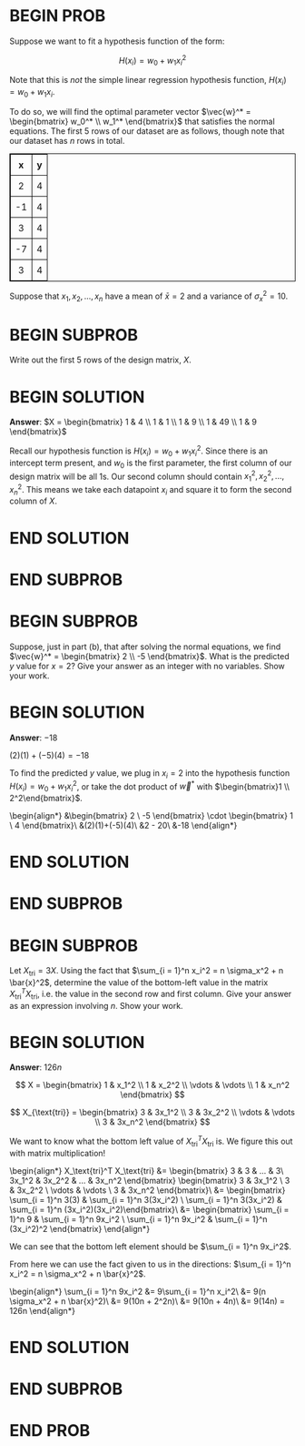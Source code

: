 # BEGIN PROB

Suppose we want to fit a hypothesis function of the form:

$$H(x_i) = w_0 + w_1 x_i^2$$

Note that this is _not_ the simple linear regression hypothesis function, $H(x_i) = w_0 + w_1x_i$.

To do so, we will find the optimal parameter vector $\vec{w}^* = \begin{bmatrix} w_0^* \\ w_1^* \end{bmatrix}$ that satisfies the normal equations. The first 5 rows of our dataset are as follows, though note that our dataset has $n$ rows in total.

<!-- | x  | y |
|----|---|
| 2  | 4 |
| -1 | 4 |
| 3  | 4 |
| -7 | 4 |
| 3  | 4 | -->

<table style="border: 1px solid black; border-collapse: collapse; margin: auto; text-align: center;">
  <tr>
    <th style="border: 1px solid black; padding: 8px;">x</th>
    <th style="border: 1px solid black; padding: 8px;">y</th>
  </tr>
  <tr>
    <td style="border: 1px solid black; padding: 8px;">2</td>
    <td style="border: 1px solid black; padding: 8px;">4</td>
  </tr>
  <tr>
    <td style="border: 1px solid black; padding: 8px;">-1</td>
    <td style="border: 1px solid black; padding: 8px;">4</td>
  </tr>
  <tr>
    <td style="border: 1px solid black; padding: 8px;">3</td>
    <td style="border: 1px solid black; padding: 8px;">4</td>
  </tr>
  <tr>
    <td style="border: 1px solid black; padding: 8px;">-7</td>
    <td style="border: 1px solid black; padding: 8px;">4</td>
  </tr>
  <tr>
    <td style="border: 1px solid black; padding: 8px;">3</td>
    <td style="border: 1px solid black; padding: 8px;">4</td>
  </tr>
</table>

Suppose that $x_1, x_2, ..., x_n$ have a mean of $\bar{x} = 2$ and a variance of $\sigma_x^2 = 10$.

# BEGIN SUBPROB

Write out the first 5 rows of the design matrix, $X$.

# BEGIN SOLUTION
**Answer**: $X = \begin{bmatrix} 1 & 4 \\ 1 & 1 \\ 1 & 9 \\ 1 & 49 \\ 1 & 9 \end{bmatrix}$

Recall our hypothesis function is $H(x_i) = w_0 + w_1x_i^2$. Since there is an intercept term present, and $w_0$ is the first parameter, the first column of our design matrix will be all 1s. Our second column should contain $x_1^2, x_2^2, ..., x_n^2$. This means we take each datapoint $x_i$ and square it to form the second column of $X$.



# END SOLUTION

# END SUBPROB

# BEGIN SUBPROB

Suppose, just in part (b), that after solving the normal equations, we find $\vec{w}^* = \begin{bmatrix} 2 \\ -5 \end{bmatrix}$. What is the predicted $y$ value for $x = 2$? Give your answer as an integer with no variables. Show your work.

# BEGIN SOLUTION
**Answer**: $-18$

$(2)(1)+(-5)(4)=-18$

To find the predicted $y$ value, we plug in $x_i = 2$ into the hypothesis function $H(x_i) = w_0 + w_1x_i^2$, or take the dot product of $\vec{w}^*$ with $\begin{bmatrix}1 \\ 2^2\end{bmatrix}$.

\begin{align*}
&\begin{bmatrix} 2 \\ -5 \end{bmatrix} \cdot \begin{bmatrix} 1 \\ 4 \end{bmatrix}\\
&(2)(1)+(-5)(4)\\
&2 - 20\\
&-18
\end{align*}


# END SOLUTION

# END SUBPROB

# BEGIN SUBPROB

Let $X_\text{tri} = 3 X$. Using the fact that $\sum_{i = 1}^n x_i^2 = n \sigma_x^2 + n \bar{x}^2$, determine the value of the bottom-left value in the matrix $X_\text{tri}^T X_\text{tri}$, i.e. the value in the second row and first column. Give your answer as an expression involving $n$. Show your work.

# BEGIN SOLUTION
**Answer**: $126n$

$$
X = \begin{bmatrix} 1 & x_1^2 \\ 1 & x_2^2 \\ \vdots & \vdots \\ 1 & x_n^2 \end{bmatrix}
$$

$$
X_{\text{tri}} = \begin{bmatrix} 3 & 3x_1^2 \\ 3 & 3x_2^2 \\ \vdots & \vdots \\ 3 & 3x_n^2 \end{bmatrix}
$$

We want to know what the bottom left value of $X_\text{tri}^T X_\text{tri}$ is. We figure this out with matrix multiplication!

\begin{align*}
X_\text{tri}^T X_\text{tri} &= \begin{bmatrix} 3 & 3 & ... & 3\\ 3x_1^2 & 3x_2^2 & ... & 3x_n^2 \end{bmatrix} \begin{bmatrix} 3 & 3x_1^2 \\ 3 & 3x_2^2 \\ \vdots & \vdots \\ 3 & 3x_n^2 \end{bmatrix}\\
&= \begin{bmatrix} \sum_{i = 1}^n 3(3) & \sum_{i = 1}^n 3(3x_i^2) \\ \sum_{i = 1}^n 3(3x_i^2) & \sum_{i = 1}^n (3x_i^2)(3x_i^2)\end{bmatrix}\\
&= \begin{bmatrix} \sum_{i = 1}^n 9 & \sum_{i = 1}^n 9x_i^2 \\ \sum_{i = 1}^n 9x_i^2 & \sum_{i = 1}^n (3x_i^2)^2 \end{bmatrix}
\end{align*}

We can see that the bottom left element should be $\sum_{i = 1}^n 9x_i^2$.

From here we can use the fact given to us in the directions: $\sum_{i = 1}^n x_i^2 = n \sigma_x^2 + n \bar{x}^2$.

\begin{align*}
\sum_{i = 1}^n 9x_i^2 &= 9\sum_{i = 1}^n x_i^2\\
&= 9(n \sigma_x^2 + n \bar{x}^2)\\
&= 9(10n + 2^2n)\\
&= 9(10n + 4n)\\
&= 9(14n) = 126n
\end{align*}

# END SOLUTION

# END SUBPROB

# END PROB